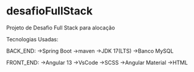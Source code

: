 # desafioFullStack
Projeto de Desafio Full Stack para alocação

Tecnologias Usadas:

BACK_END:
->Spring Boot
->maven
->JDK 17(LTS)
->Banco MySQL

FRONT_END:
->Angular 13
->VsCode
->SCSS
->Angular Material
->HTML
